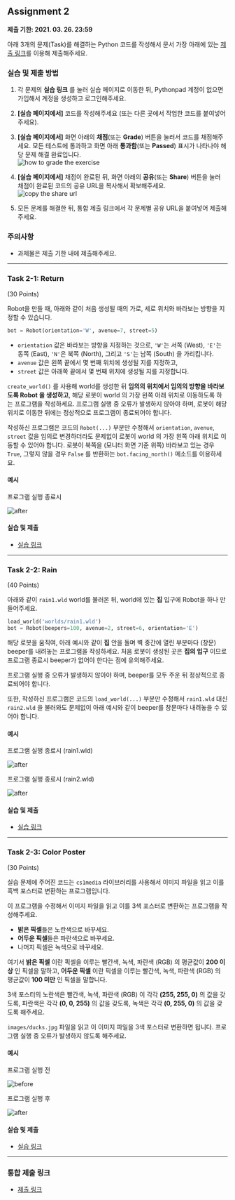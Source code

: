 ## Assignment 2
**제출 기한: 2021. 03. 26. 23:59**

아래 3개의 문제(Task)를 해결하는 Python 코드를 작성해서 문서 가장 아래에 있는 [제출 링크](https://docs.google.com/forms/d/e/1FAIpQLSfEplxOLx4NRXb5AhHJ56njbk9FvUujpPa-jm5LlAisGZvPRg/viewform?usp=sf_link)를 이용해 제출해주세요. 


### 실습 및 제출 방법

1. 각 문제의 **실습 링크** 를 눌러 실습 페이지로 이동한 뒤, Pythonpad 계정이 없으면 가입해서 계정을 생성하고 로그인해주세요. 
2. **[실습 페이지에서]** 코드를 작성해주세요 (또는 다른 곳에서 작업한 코드를 붙여넣어주세요).
3. **[실습 페이지에서]** 화면 아래의 **채점**(또는 **Grade**) 버튼을 눌러서 코드를 채점해주세요. 모든 테스트에 통과하고 화면 아래 **통과함**(또는 **Passed**) 표시가 나타나야 해당 문제 해결 완료입니다.\
  ![how to grade the exercise](/static/bat51501/assignments/images/grade_pass.png)

4. **[실습 페이지에서]** 채점이 완료된 뒤, 화면 아래의 **공유**(또는 **Share**) 버튼을 눌러 채점이 완료된 코드의 공유 URL을 복사해서 확보해주세요.\
  ![copy the share url](/static/bat51501/assignments/images/share_url.png)

5. 모든 문제를 해결한 뒤, 통합 제출 링크에서 각 문제별 공유 URL을 붙여넣어 제출해주세요.


### 주의사항

- 과제물은 제출 기한 내에 제출해주세요.

---------------------------------------

### Task 2-1: Return
(30 Points)

Robot을 만들 때, 아래와 같이 처음 생성될 때의 가로, 세로 위치와 바라보는 방향을 지정할 수 있습니다.

```python
bot = Robot(orientation='W', avenue=7, street=5)
```

- `orientation` 값은 바라보는 방향을 지정하는 것으로, `'W'`는 서쪽 (West), `'E'`는 동쪽 (East), `'N'`은 북쪽 (North), 그리고 `'S'`는 남쪽 (South) 을 가리킵니다. 
- `avenue` 값은 왼쪽 끝에서 몇 번째 위치에 생성될 지를 지정하고, 
- `street` 값은 아래쪽 끝에서 몇 번째 위치에 생성될 지를 지정합니다.

`create_world()` 를 사용해 world를 생성한 뒤 **임의의 위치에서 임의의 방향을 바라보도록 Robot 을 생성하고**, 해당 로봇이 world 의 가장 왼쪽 아래 위치로 이동하도록 하는 프로그램을 작성하세요. 프로그램 실행 중 오류가 발생하지 않아야 하며, 로봇이 해당 위치로 이동한 뒤에는 정상적으로 프로그램이 종료되어야 합니다.

작성하신 프로그램은 코드의 `Robot(...)` 부분만 수정해서 `orientation`, `avenue`, `street` 값을 임의로 변경하더라도 문제없이 로봇이 world 의 가장 왼쪽 아래 위치로 이동할 수 있어야 합니다. 로봇이 북쪽을 (모니터 화면 기준 위쪽) 바라보고 있는 경우 `True`, 그렇지 않을 경우 `False` 를 반환하는 `bot.facing_north()` 메소드를 이용하세요. 

#### 예시

프로그램 실행 종료시

![after](/static/bat51501/assignments/images/02_return_after.png)

#### 실습 및 제출

- [실습 링크](https://www.pythonpad.co/pads/6740oz9m2bmr0zzm/exercise)

---------------------------------------

### Task 2-2: Rain
(40 Points)

아래와 같이 `rain1.wld` world를 불러온 뒤, world에 있는 **집** 입구에 Robot을 하나 만들어주세요.

```python
load_world('worlds/rain1.wld')
bot = Robot(beepers=100, avenue=2, street=6, orientation='E')
```

해당 로봇을 움직여, 아래 예시와 같이 **집** 안을 돌며 벽 중간에 열린 부분마다 (창문) beeper를 내려놓는 프로그램을 작성하세요. 처음 로봇이 생성된 곳은 **집의 입구** 이므로 프로그램 종료시 beeper가 없어야 한다는 점에 유의해주세요.

프로그램 실행 중 오류가 발생하지 않아야 하며, beeper를 모두 주운 뒤 정상적으로 종료되어야 합니다.

또한, 작성하신 프로그램은 코드의 `load_world(...)` 부분만 수정해서 `rain1.wld` 대신 `rain2.wld` 을 불러와도 문제없이 아래 예시와 같이 beeper를 창문마다 내려놓을 수 있어야 합니다.

#### 예시

프로그램 실행 종료시 (rain1.wld)

![after](/static/bat51501/assignments/images/02_rain1_after.png)

프로그램 실행 종료시 (rain2.wld)

![after](/static/bat51501/assignments/images/02_rain2_after.png)

#### 실습 및 제출

- [실습 링크](https://www.pythonpad.co/pads/3bumkuctct9sr1x8/exercise)

---------------------------------------

### Task 2-3: Color Poster
(30 Points)

실습 문제에 주어진 코드는 `cs1media` 라이브러리를 사용해서 이미지 파일을 읽고 이를 흑백 포스터로 변환하는 프로그램입니다.

이 프로그램을 수정해서 이미지 파일을 읽고 이를 3색 포스터로 변환하는 프로그램을 작성해주세요.

- **밝은 픽셀**들은 노란색으로 바꾸세요.
- **어두운 픽셀**들은 파란색으로 바꾸세요.
- 나머지 픽셀은 녹색으로 바꾸세요.

여기서 **밝은 픽셀** 이란 픽셀을 이루는 빨간색, 녹색, 파란색 (RGB) 의 평균값이 **200 이상** 인 픽셀을 말하고, **어두운 픽셀** 이란 픽셀을 이루는 빨간색, 녹색, 파란색 (RGB) 의 평균값이 **100 미만** 인 픽셀을 말합니다.

3색 포스터의 노란색은 빨간색, 녹색, 파란색 (RGB) 이 각각 **(255, 255, 0)** 의 값을 갖도록, 파란색은 각각 **(0, 0, 255)** 의 값을 갖도록, 녹색은 각각 **(0, 255, 0)** 의 값을 갖도록 해주세요. 

`images/ducks.jpg` 파일을 읽고 이 이미지 파일을 3색 포스터로 변환하면 됩니다. 
프로그램 실행 중 오류가 발생하지 않도록 해주세요.

#### 예시

프로그램 실행 전

![before](/static/bat51501/assignments/images/02_ducks.jpeg)

프로그램 실행 후

![after](/static/bat51501/assignments/images/02_ducks_after.png)

#### 실습 및 제출

- [실습 링크](https://www.pythonpad.co/pads/rdl0ydk5qt9t4bvf/exercise)

---------------------------------------

### 통합 제출 링크

- [제출 링크](https://docs.google.com/forms/d/e/1FAIpQLSfEplxOLx4NRXb5AhHJ56njbk9FvUujpPa-jm5LlAisGZvPRg/viewform?usp=sf_link)